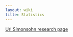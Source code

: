 ```yaml
---
layout: wiki
title: Statistics
---
```


[Uri Simonsohn research page](http://opim.wharton.upenn.edu/~uws/)
